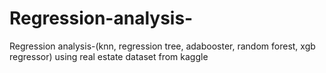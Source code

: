 # Regression-analysis-
Regression analysis-(knn, regression tree, adabooster, random forest, xgb regressor) using real estate dataset from kaggle
